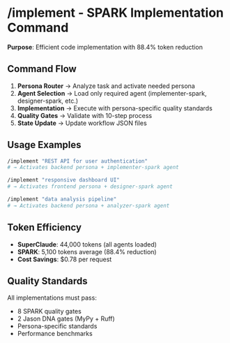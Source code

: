 # /implement - SPARK Implementation Command

**Purpose**: Efficient code implementation with 88.4% token reduction

## Command Flow

1. **Persona Router** → Analyze task and activate needed persona
2. **Agent Selection** → Load only required agent (implementer-spark, designer-spark, etc.)
3. **Implementation** → Execute with persona-specific quality standards
4. **Quality Gates** → Validate with 10-step process
5. **State Update** → Update workflow JSON files

## Usage Examples

```bash
/implement "REST API for user authentication"
# → Activates backend persona + implementer-spark agent

/implement "responsive dashboard UI" 
# → Activates frontend persona + designer-spark agent

/implement "data analysis pipeline"
# → Activates backend persona + analyzer-spark agent
```

## Token Efficiency

- **SuperClaude**: 44,000 tokens (all agents loaded)
- **SPARK**: 5,100 tokens average (88.4% reduction)
- **Cost Savings**: $0.78 per request

## Quality Standards

All implementations must pass:
- 8 SPARK quality gates
- 2 Jason DNA gates (MyPy + Ruff)
- Persona-specific standards
- Performance benchmarks
